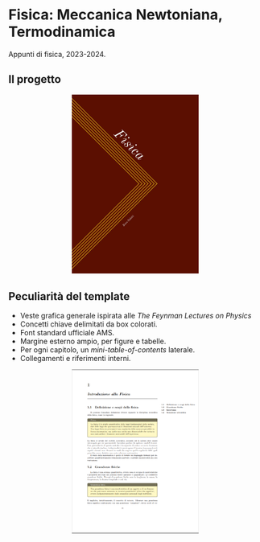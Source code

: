 # Fisica: Meccanica Newtoniana, Termodinamica
Appunti di fisica, 2023-2024.

## Il progetto

<p align="center">
 <img src="./src/cover/bookcover.jpg" width="50%">
</p>

## Peculiarità del template
* Veste grafica generale ispirata alle _The Feynman Lectures on Physics_
* Concetti chiave delimitati da box colorati.
* Font standard ufficiale AMS.
* Margine esterno ampio, per figure e tabelle.
* Per ogni capitolo, un _mini-table-of-contents_ laterale.
* Collegamenti e riferimenti interni.

<p align="center">
 <img src="./src/cover/demo.png" width="50%">
</p>
